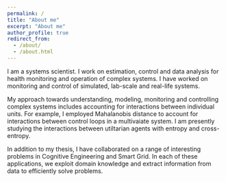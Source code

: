 ```yaml
---
permalink: /
title: "About me"
excerpt: "About me"
author_profile: true
redirect_from: 
  - /about/
  - /about.html
---
```


I am a systems scientist. I work on estimation, control and data analysis for health monitoring and operation of complex systems.
I have worked on monitoring and control of simulated, lab-scale and real-life systems.

My approach towards understanding, modeling, monitoring and controlling complex systems includes accounting for interactions between individual units.
For example, I employed Mahalanobis distance to account for interactions between control loops in a multivaiate system.
I am presently studying the interactions between utiltarian agents with entropy and cross-entropy.

In addition to my thesis, I have collaborated on a range of interesting problems in Cognitive Engineering and Smart Grid.
In each of these applications, we exploit domain knowledge and extract information from data to efficiently solve problems.